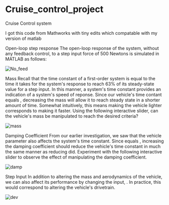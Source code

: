 # Cruise_control_project
Cruise Control system	

I got this code from Mathworks with tiny edits which compatable with my version of matlab 


Open-loop step response
The open-loop response of the system, without any feedback control, to a step input force of 500 Newtons is simulated in MATLAB as follows:

![No_feed](https://user-images.githubusercontent.com/78923430/208948624-05344fa4-a70e-4912-acae-ff09418d4b22.jpg)



Mass
Recall that the time constant of a first-order system is equal to the time it takes for the system's response to reach 63% of its steady-state value for a step input. In this manner, a system's time constant provides an indication of a system's speed of reponse. Since our vehicle's time contant  equals , decreasing the mass will allow it to reach steady state in a shorter amount of time. Somewhat intuitively, this means making the vehicle lighter corresponds to making it faster. Using the following interactive slider, can the vehicle's mass be manipulated to reach the desired criteria?

![mass](https://user-images.githubusercontent.com/78923430/208948749-a69a8773-b9e3-4ca8-a0a3-f66d3d175698.jpg)


Damping Coefficient
From our earlier investigation, we saw that the vehicle parameter  also affects the system's time constant. Since  equals , increasing the damping coefficient  should reduce the vehicle's time constant in much the same manner as reducing  did. Experiment with the following interactive slider to observe the effect of manipulating the damping coefficient.

![damp](https://user-images.githubusercontent.com/78923430/208948809-fad7c85f-5363-40ce-9e14-ce3220cd928f.jpg)


Step Input
In addition to altering the mass and aerodynamics of the vehicle, we can also affect its performance by changing the input, . In practice, this would correspond to altering the vehicle's drivetrain.

![dev](https://user-images.githubusercontent.com/78923430/208948879-62f0a665-2725-4fc4-b6ef-16ec237e0d4a.jpg)
